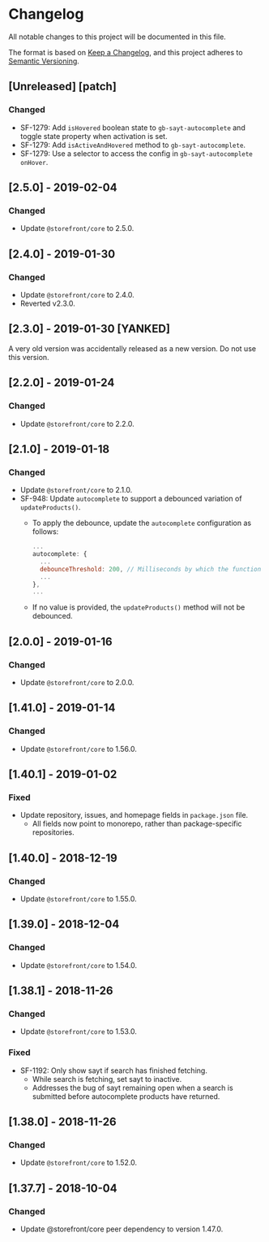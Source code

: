 # Changelog
All notable changes to this project will be documented in this file.

The format is based on [Keep a Changelog](https://keepachangelog.com/en/1.0.0/),
and this project adheres to [Semantic Versioning](https://semver.org/spec/v2.0.0.html).

## [Unreleased] [patch]
### Changed
- SF-1279: Add `isHovered` boolean state to `gb-sayt-autocomplete` and toggle state property when activation is set.
- SF-1279: Add `isActiveAndHovered` method to `gb-sayt-autocomplete`.
- SF-1279: Use a selector to access the config in `gb-sayt-autocomplete` `onHover`.

## [2.5.0] - 2019-02-04
### Changed
- Update `@storefront/core` to 2.5.0.

## [2.4.0] - 2019-01-30
### Changed
- Update `@storefront/core` to 2.4.0.
- Reverted v2.3.0.

## [2.3.0] - 2019-01-30 [YANKED]
A very old version was accidentally released as a new version. Do not use this version.

## [2.2.0] - 2019-01-24
### Changed
- Update `@storefront/core` to 2.2.0.

## [2.1.0] - 2019-01-18
### Changed
- Update `@storefront/core` to 2.1.0.
- SF-948: Update `autocomplete` to support a debounced variation of `updateProducts()`.
  - To apply the debounce, update the `autocomplete` configuration as follows:

    ```js
    ...
    autocomplete: {
      ...
      debounceThreshold: 200, // Milliseconds by which the function should be debounced.
      ...
    },
    ...
    ```

  - If no value is provided, the `updateProducts()` method will not be debounced.

## [2.0.0] - 2019-01-16
### Changed
- Update `@storefront/core` to 2.0.0.

## [1.41.0] - 2019-01-14
### Changed
- Update `@storefront/core` to 1.56.0.

## [1.40.1] - 2019-01-02
### Fixed
- Update repository, issues, and homepage fields in `package.json` file.
  - All fields now point to monorepo, rather than package-specific repositories.

## [1.40.0] - 2018-12-19
### Changed
- Update `@storefront/core` to 1.55.0.

## [1.39.0] - 2018-12-04
### Changed
- Update `@storefront/core` to 1.54.0.

## [1.38.1] - 2018-11-26
### Changed
- Update `@storefront/core` to 1.53.0.

### Fixed
- SF-1192: Only show sayt if search has finished fetching.
  - While search is fetching, set sayt to inactive.
  - Addresses the bug of sayt remaining open when a search is submitted before autocomplete products have returned.

## [1.38.0] - 2018-11-26
### Changed
- Update `@storefront/core` to 1.52.0.

## [1.37.7] - 2018-10-04
### Changed
- Update @storefront/core peer dependency to version 1.47.0.
